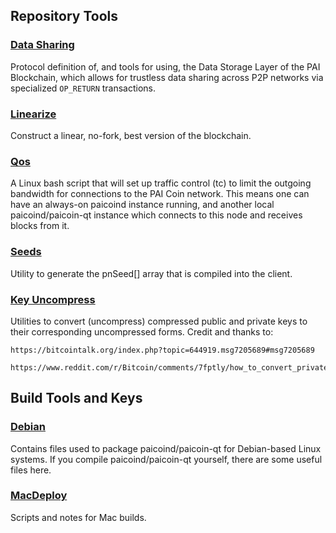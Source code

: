 Repository Tools
---------------------

### [Data Sharing](/contrib/data-share) ###

Protocol definition of, and tools for using, the Data Storage Layer of the PAI Blockchain, which allows for trustless data sharing across P2P networks via specialized `OP_RETURN` transactions.

### [Linearize](/contrib/linearize) ###
Construct a linear, no-fork, best version of the blockchain.

### [Qos](/contrib/qos) ###

A Linux bash script that will set up traffic control (tc) to limit the outgoing bandwidth for connections to the PAI Coin network. This means one can have an always-on paicoind instance running, and another local paicoind/paicoin-qt instance which connects to this node and receives blocks from it.

### [Seeds](/contrib/seeds) ###
Utility to generate the pnSeed[] array that is compiled into the client.

### [Key Uncompress](/contrib/key-uncompress) ###
Utilities to convert (uncompress) compressed public and private keys to their corresponding uncompressed forms.
Credit and thanks to:

    https://bitcointalk.org/index.php?topic=644919.msg7205689#msg7205689
    
    https://www.reddit.com/r/Bitcoin/comments/7fptly/how_to_convert_private_key_wif_compressed_start/

Build Tools and Keys
---------------------

### [Debian](/contrib/debian) ###
Contains files used to package paicoind/paicoin-qt
for Debian-based Linux systems. If you compile paicoind/paicoin-qt yourself, there are some useful files here.

### [MacDeploy](/contrib/macdeploy) ###
Scripts and notes for Mac builds. 
